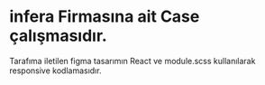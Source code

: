 # infera Firmasına ait Case çalışmasıdır.

Tarafıma iletilen figma tasarımın React ve module.scss kullanılarak responsive kodlamasıdır.
